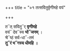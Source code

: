 +++
title = "०१ तत्सवितुर्वृणीमहे वयं"

+++

त᳓त् सवितु᳓र् **वृणीमहे**  
वयं᳓ देव᳓स्य **भो᳓जनम्** ।   
श्रे᳓ष्ठं सर्व-धा᳓-तमं  
**तु᳓रं भ᳓गस्य धीमहि** ॥
